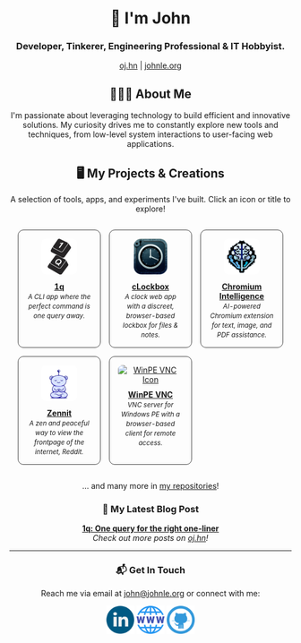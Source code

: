 <h1 align="center">👾 I'm John</h1>
<h3 align="center">Developer, Tinkerer, Engineering Professional & IT Hobbyist.</h3>
<p align="center">
  <a href="https://oj.hn" target="_blank">oj.hn</a> | 
  <a href="https://johnle.org" target="_blank">johnle.org</a>
</p>

<h2 align="center">👨🏻‍💻 About Me</h2>
<p align="center">
  I'm passionate about leveraging technology to build efficient and innovative solutions. 
  My curiosity drives me to constantly explore new tools and techniques, 
  from low-level system interactions to user-facing web applications.
</p>

<!-- Project Grid Section (from above) -->
<h2 align="center">🖥️ My Projects & Creations</h2>
<p align="center">A selection of tools, apps, and experiments I've built. Click an icon or title to explore!</p>

<table align="center" width="100%" style="max-width: 900px; margin-left: auto; margin-right: auto; border-collapse: separate; border-spacing: 15px;">
  <tr>
    <td align="center" valign="top" width="33%" style="border: 1px solid #444; border-radius: 10px; padding: 15px;">
      <a href="https://github.com/9-5/1q" target="_blank">
        <img src="https://github.com/9-5/1q/raw/main/assets/icons/1Q.svg" alt="1q Icon" width="64" height="64" style="border-radius: 8px; margin-bottom:10px;"/>
      </a><br/>
      <strong><a href="https://github.com/9-5/1q" target="_blank">1q</a></strong><br/>
      <small><em>A CLI app where the perfect command is one query away.</em></small><br/>
    </td>
    <td align="center" valign="top" width="33%" style="border: 1px solid #444; border-radius: 10px; padding: 15px;">
      <a href="https://github.com/9-5/cLockbox" target="_blank">
        <img src="https://github.com/9-5/cLockbox/raw/main/assets/cLockbox.png" alt="cLockbox Icon" width="64" height="64" style="border-radius: 8px; margin-bottom:10px;"/>
      </a><br/>
      <strong><a href="https://github.com/9-5/cLockbox" target="_blank">cLockbox</a></strong><br/>
      <small><em>A clock web app with a discreet, browser-based lockbox for files & notes.</em></small><br/>
    </td>
    <td align="center" valign="top" width="33%" style="border: 1px solid #444; border-radius: 10px; padding: 15px;">
      <a href="https://github.com/9-5/Chromium-Intelligence" target="_blank">
        <img src="https://github.com/9-5/Chromium-Intelligence/raw/main/ext/logo.png" alt="Chromium Intelligence Icon" width="64" height="64" style="border-radius: 8px; margin-bottom:10px;"/>
      </a><br/>
      <strong><a href="https://github.com/9-5/Chromium-Intelligence" target="_blank">Chromium Intelligence</a></strong><br/>
      <small><em>AI-powered Chromium extension for text, image, and PDF assistance.</em></small><br/>
    </td>  
  </tr>
  <tr>
    <td align="center" valign="top" width="33%" style="border: 1px solid #444; border-radius: 10px; padding: 15px;">
      <a href="https://github.com/9-5/Zennit" target="_blank">
        <img src="https://github.com/9-5/Zennit/raw/main/assets/zennit-logo.png" alt="Zennit Icon" width="64" height="64" style="border-radius: 8px; margin-bottom:10px;"/>
      </a><br/>
      <strong><a href="https://github.com/9-5/Zennit" target="_blank">Zennit</a></strong><br/>
      <small><em>A zen and peaceful way to view the frontpage of the internet, Reddit.</em></small><br/>
    </td>
    <td align="center" valign="top" width="33%" style="border: 1px solid #444; border-radius: 10px; padding: 15px;">
      <a href="https://github.com/9-5/WinPE-VNC" target="_blank">
        <img src="https://github.com/user-attachments/assets/9a1e0fc7-ce00-4cd3-9f88-70ed5d14f73f" alt="WinPE VNC Icon" width="64" height="64" style="border-radius: 8px; margin-bottom:10px;"/> 
      </a><br/>
      <strong><a href="https://github.com/9-5/WinPE-VNC" target="_blank">WinPE VNC</a></strong><br/>
      <small><em>VNC server for Windows PE with a browser-based client for remote access.</em></small><br/>
    </td>
    <td width="33%"></td> 
  </tr>
</table>
<p align="center" style="margin-top: 10px;">
  ... and many more in <a href="https://github.com/9-5?tab=repositories" target="_blank">my repositories</a>!
</p>

<h3 align="center">💭 My Latest Blog Post</h3>
<p align="center">
  <a href="https://oj.hn/1q" target="_blank"><strong>1q: One query for the right one-liner</strong></a>
  <br/>
  <em>Check out more posts on <a href="https://oj.hn/" target="_blank">oj.hn</a>!</em>
</p>

<hr/>
<h3 align="center">📬 Get In Touch</h3>
<p align="center">
  Reach me via email at <a href="mailto:john@johnle.org">john@johnle.org</a> or connect with me:
</p>
<p align="center">
  <a href="https://linkedin.com/in/johnle" target="_blank"><img src="https://raw.githubusercontent.com/9-5/9-5/main/linkedin.png" alt="LinkedIn - John Le" height="50" width="50" /></a>
  <a href="https://johnle.org/" target="_blank"><img src="https://raw.githubusercontent.com/9-5/9-5/main/web.png" alt="Website - johnle.org" height="50" width="50" /></a>
  <a href="https://github.com/9-5/" target="_blank"><img src="https://raw.githubusercontent.com/9-5/9-5/main/github.png" alt="GitHub - 9-5" height="50" width="50" /></a>
</p>
